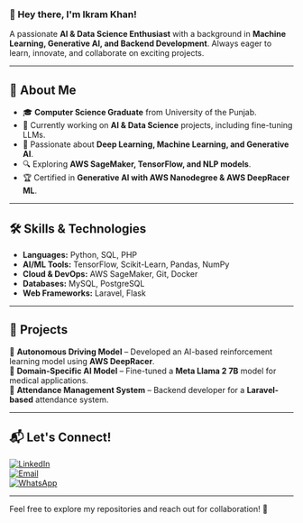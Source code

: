 ### 👋 Hey there, I'm Ikram Khan!  
A passionate **AI & Data Science Enthusiast** with a background in **Machine Learning, Generative AI, and Backend Development**. Always eager to learn, innovate, and collaborate on exciting projects.

---

## 📌 **About Me**
- 🎓 **Computer Science Graduate** from University of the Punjab.  
- 🤖 Currently working on **AI & Data Science** projects, including fine-tuning LLMs.  
- 🚀 Passionate about **Deep Learning, Machine Learning, and Generative AI**.  
- 🔍 Exploring **AWS SageMaker, TensorFlow, and NLP models**.  
- 🏆 Certified in **Generative AI with AWS Nanodegree & AWS DeepRacer ML**.  

---

## 🛠️ **Skills & Technologies**
- **Languages:** Python, SQL, PHP  
- **AI/ML Tools:** TensorFlow, Scikit-Learn, Pandas, NumPy  
- **Cloud & DevOps:** AWS SageMaker, Git, Docker  
- **Databases:** MySQL, PostgreSQL  
- **Web Frameworks:** Laravel, Flask  

---

## 📂 **Projects**
🔹 **Autonomous Driving Model** – Developed an AI-based reinforcement learning model using **AWS DeepRacer**.  
🔹 **Domain-Specific AI Model** – Fine-tuned a **Meta Llama 2 7B** model for medical applications.  
🔹 **Attendance Management System** – Backend developer for a **Laravel-based** attendance system.  

---

## 📬 **Let's Connect!**
[![LinkedIn](https://img.shields.io/badge/LinkedIn-Ikram-blue?style=flat&logo=linkedin)](https://www.linkedin.com/in/ikramkhan)  
[![Email](https://img.shields.io/badge/Email-ikram.algo@gmail.com-red?style=flat&logo=gmail)](mailto:ikram.algo@gmail.com)  
[![WhatsApp](https://img.shields.io/badge/WhatsApp-Chat-green?style=flat&logo=whatsapp)](https://wa.me/923080047065)  

---

Feel free to explore my repositories and reach out for collaboration! 🚀  
